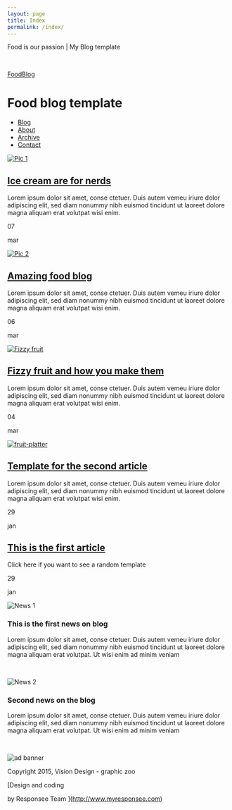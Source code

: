 ```yaml
---
layout: page
title: Index
permalink: /index/
---
```

Food is our passion | My Blog template<!-- CUSTOM STYLE --><!--[if lt IE 9]> 
      <script src="http://html5shiv.googlecode.com/svn/trunk/html5.js"></script> 
      <![endif]--><!-- TOP NAV WITH LOGO -->

&nbsp;

[FoodBlog ](index.html)

# Food blog template

*   [Blog](index.html)
*   [About](about.html)
*   [Archive](archive.html)
*   [Contact](contact.html)

<!-- MAIN SECTION --><!-- ARTICLES --><!-- ARTICLE 1 --><!-- image -->

[![Pic 1](img/post1.jpg) ](post-1.html)

<!-- text -->

## [Ice cream are for nerds](post-1.html)

Lorem ipsum dolor sit amet, conse ctetuer. Duis autem vemeu iriure dolor adipiscing elit, sed diam nonummy nibh euismod tincidunt ut laoreet dolore magna aliquam erat volutpat wisi enim.

<!-- date -->

07

mar

<!-- ARTICLE 2 --><!-- image -->

[![Pic 2](img/post2.jpg) ](post-2.html)

<!-- text -->

## [Amazing food blog](post-2.html)

Lorem ipsum dolor sit amet, conse ctetuer. Duis autem vemeu iriure dolor adipiscing elit, sed diam nonummy nibh euismod tincidunt ut laoreet dolore magna aliquam erat volutpat wisi enim.

<!-- date -->

06

mar

<!-- ARTICLE 3 --><!-- image -->

[![Fizzy fruit](img/post3.jpg) ](post-3.html)

<!-- text -->

## [Fizzy fruit and how you make them](post-3.html)

Lorem ipsum dolor sit amet, conse ctetuer. Duis autem vemeu iriure dolor adipiscing elit, sed diam nonummy nibh euismod tincidunt ut laoreet dolore magna aliquam erat volutpat wisi enim.

<!-- date -->

04

mar

<!-- ARTICLE 4 --><!-- image -->

[![fruit-platter](img/fruit-platter.png) ](post-4.html)

<!-- text -->

## [Template for the second article](post-4.html)

Lorem ipsum dolor sit amet, conse ctetuer. Duis autem vemeu iriure dolor adipiscing elit, sed diam nonummy nibh euismod tincidunt ut laoreet dolore magna aliquam erat volutpat wisi enim.

<!-- date -->

29

jan

<!-- ARTICLE 5 --><!-- text -->

## [This is the first article](post-5.html)

Click here if you want to see a random template

<!-- date -->

29

jan

<!-- SIDEBAR --><!-- NEWS 1 -->

![News 1](img/post1.jpg)

### This is the first news on blog

Lorem ipsum dolor sit amet, conse ctetuer. Duis autem vemeu iriure dolor adipiscing elit, sed diam nonummy nibh euismod tincidunt ut laoreet dolore magna aliquam erat volutpat. Ut wisi enim ad minim veniam

&nbsp;
<!-- NEWS 2 -->

![News 2](img/post2.jpg)

### Second news on the blog

Lorem ipsum dolor sit amet, conse ctetuer. Duis autem vemeu iriure dolor adipiscing elit, sed diam nonummy nibh euismod tincidunt ut laoreet dolore magna aliquam erat volutpat. Ut wisi enim ad minim veniam

&nbsp;
<!-- AD REGION -->

![ad banner](img/banner.jpg)

<!-- FOOTER -->

Copyright 2015, Vision Design - graphic zoo

[Design and coding  
by Responsee Team ](http://www.myresponsee.com)